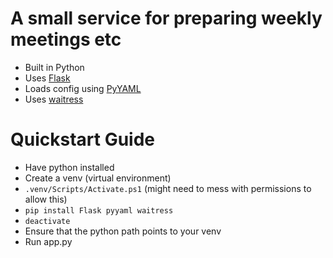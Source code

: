 # A small service for preparing weekly meetings etc

- Built in Python
- Uses [Flask](https://pypi.org/project/Flask/)
- Loads config using [PyYAML](https://pypi.org/project/PyYAML/)
- Uses [waitress](https://pypi.org/project/waitress/)


# Quickstart Guide

- Have python installed
- Create a venv (virtual environment)
- `.venv/Scripts/Activate.ps1` (might need to mess with permissions to allow this)
- `pip install Flask pyyaml waitress`
- `deactivate`
- Ensure that the python path points to your venv
- Run app.py